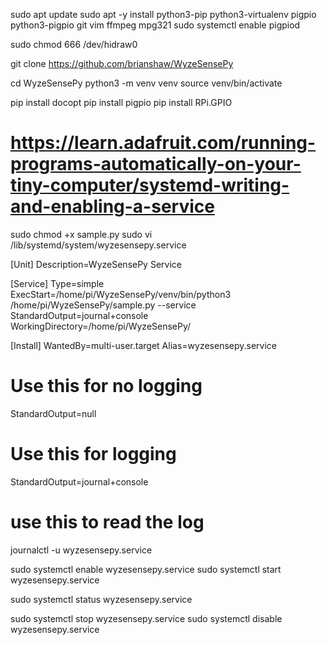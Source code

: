 sudo apt update
sudo apt -y install python3-pip python3-virtualenv pigpio python3-pigpio git vim ffmpeg mpg321
sudo systemctl enable pigpiod 

sudo chmod 666 /dev/hidraw0

git clone https://github.com/brianshaw/WyzeSensePy

cd WyzeSensePy
python3 -m venv venv
source venv/bin/activate

pip install docopt
pip install pigpio
pip install RPi.GPIO




# https://learn.adafruit.com/running-programs-automatically-on-your-tiny-computer/systemd-writing-and-enabling-a-service

sudo chmod +x sample.py
sudo vi /lib/systemd/system/wyzesensepy.service

[Unit]
Description=WyzeSensePy Service

[Service]
Type=simple
ExecStart=/home/pi/WyzeSensePy/venv/bin/python3 /home/pi/WyzeSensePy/sample.py --service
StandardOutput=journal+console
WorkingDirectory=/home/pi/WyzeSensePy/

[Install]
WantedBy=multi-user.target
Alias=wyzesensepy.service





# Use this for no logging
StandardOutput=null
# Use this for logging
StandardOutput=journal+console
# use this to read the log
journalctl -u wyzesensepy.service

sudo systemctl enable wyzesensepy.service
sudo systemctl start wyzesensepy.service


sudo systemctl status wyzesensepy.service

sudo systemctl stop wyzesensepy.service
sudo systemctl disable wyzesensepy.service